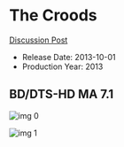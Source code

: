 # The Croods

[Discussion Post](https://www.avsforum.com/threads/bass-eq-for-filtered-movies.2995212/post-58486034)

* Release Date: 2013-10-01
* Production Year: 2013

## BD/DTS-HD MA 7.1

![img 0](https://i.imgur.com/6qUIQ5B.jpg)

![img 1](https://i.imgur.com/7UWznNJ.png)

